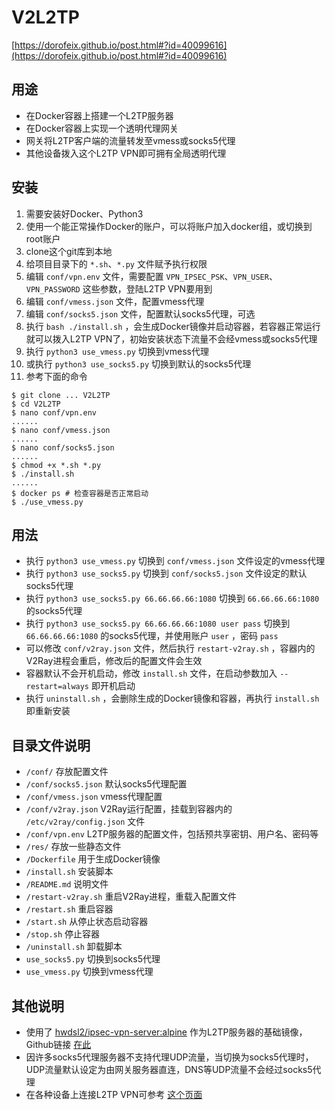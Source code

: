 # V2L2TP

[https://dorofeix.github.io/post.html#?id=40099616](https://dorofeix.github.io/post.html#?id=40099616)

## 用途

* 在Docker容器上搭建一个L2TP服务器
* 在Docker容器上实现一个透明代理网关
* 网关将L2TP客户端的流量转发至vmess或socks5代理
* 其他设备拨入这个L2TP VPN即可拥有全局透明代理

## 安装

1. 需要安装好Docker、Python3
2. 使用一个能正常操作Docker的账户，可以将账户加入docker组，或切换到root账户
3. clone这个git库到本地
4. 给项目目录下的 `*.sh`、`*.py` 文件赋予执行权限
5. 编辑 `conf/vpn.env` 文件，需要配置 `VPN_IPSEC_PSK`、`VPN_USER`、`VPN_PASSWORD` 这些参数，登陆L2TP VPN要用到
6. 编辑 `conf/vmess.json` 文件，配置vmess代理
7. 编辑 `conf/socks5.json` 文件，配置默认socks5代理，可选
8. 执行 `bash ./install.sh` ，会生成Docker镜像并启动容器，若容器正常运行就可以拨入L2TP VPN了，初始安装状态下流量不会经vmess或socks5代理
9. 执行 `python3 use_vmess.py` 切换到vmess代理
10. 或执行 `python3 use_socks5.py` 切换到默认的socks5代理
11. 参考下面的命令

```
$ git clone ... V2L2TP
$ cd V2L2TP
$ nano conf/vpn.env
......
$ nano conf/vmess.json
......
$ nano conf/socks5.json
......
$ chmod +x *.sh *.py
$ ./install.sh
......
$ docker ps # 检查容器是否正常启动
$ ./use_vmess.py
```

## 用法

* 执行 `python3 use_vmess.py` 切换到 `conf/vmess.json` 文件设定的vmess代理
* 执行 `python3 use_socks5.py` 切换到 `conf/socks5.json` 文件设定的默认socks5代理
* 执行 `python3 use_socks5.py 66.66.66.66:1080` 切换到 `66.66.66.66:1080` 的socks5代理
* 执行 `python3 use_socks5.py 66.66.66.66:1080 user pass` 切换到 `66.66.66.66:1080` 的socks5代理，并使用账户 `user` ，密码 `pass`
* 可以修改 `conf/v2ray.json` 文件，然后执行 `restart-v2ray.sh` ，容器内的V2Ray进程会重启，修改后的配置文件会生效
* 容器默认不会开机启动，修改 `install.sh` 文件，在启动参数加入 `--restart=always` 即开机启动
* 执行 `uninstall.sh` ，会删除生成的Docker镜像和容器，再执行 `install.sh` 即重新安装

## 目录文件说明

* `/conf/` 存放配置文件
* `/conf/socks5.json` 默认socks5代理配置
* `/conf/vmess.json` vmess代理配置
* `/conf/v2ray.json` V2Ray运行配置，挂载到容器内的 `/etc/v2ray/config.json` 文件
* `/conf/vpn.env` L2TP服务器的配置文件，包括预共享密钥、用户名、密码等
* `/res/` 存放一些静态文件
* `/Dockerfile` 用于生成Docker镜像
* `/install.sh` 安装脚本
* `/README.md` 说明文件
* `/restart-v2ray.sh` 重启V2Ray进程，重载入配置文件
* `/restart.sh` 重启容器
* `/start.sh` 从停止状态启动容器
* `/stop.sh` 停止容器
* `/uninstall.sh` 卸载脚本
* `use_socks5.py` 切换到socks5代理
* `use_vmess.py` 切换到vmess代理

## 其他说明

* 使用了 [hwdsl2/ipsec-vpn-server:alpine](https://hub.docker.com/r/hwdsl2/ipsec-vpn-server) 作为L2TP服务器的基础镜像，Github链接 [在此](https://github.com/hwdsl2/docker-ipsec-vpn-server)
* 因许多socks5代理服务器不支持代理UDP流量，当切换为socks5代理时，UDP流量默认设定为由网关服务器直连，DNS等UDP流量不会经过socks5代理
* 在各种设备上连接L2TP VPN可参考 [这个页面](https://github.com/hwdsl2/setup-ipsec-vpn/blob/master/docs/clients-zh.md)